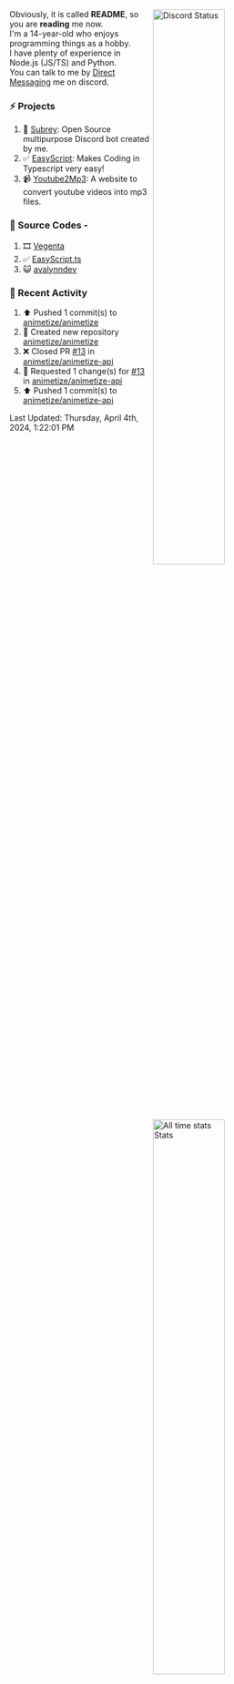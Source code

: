 <a href="https://discord.com/users/735059235141845003" target="_blank">
	<img width="50%" align="right" alt="Discord Status" src="https://lanyard.cnrad.dev/api/735059235141845003?bg=1f1f1f&borderRadius=5px">
</a>
<a href="https://wakatime.com/@Avalynn" target="_blank">
	<img width="50%" align="right" alt="All time stats Stats" src="https://github-readme-stats.vercel.app/api/wakatime?username=avalynn&border_radius=5px&theme=dark&bg_color=1f1f1f&border_color=1f1f1f&icon_color=58a6ff&show_icons=true&disable_animations=true&custom_title=All%20Time%20Stats&v=2\&layout=compact">
</a>

<div align="left">
Obviously, it is called <b>README</b>, so you are <b>reading</b> me now.<br> 
I'm a 14-year-old who enjoys programming things as a hobby. <br>
I have plenty of experience in Node.js (JS/TS) and Python.<br>
You can talk to me by <a href="https://discord.com/users/735059235141845003">Direct Messaging</a> me on discord.<br>
</div>

### ⚡ Projects
1. 🤖 [Subrey](https://github.com/bettercodehelp/Subrey): Open Source multipurpose Discord bot created by me.
2. ✅ [EasyScript](https://www.npmjs.com/package/easyscript.ts): Makes Coding in Typescript very easy!
3. 📹 [Youtube2Mp3](https://yt2mp3.is-an.app): A website to convert youtube videos into mp3 files.
<!--4. ✅ [Ecorn](website_link): A Ecommerce website made with nextjs for my beloved Sahasra-->
<!--5. 😺 [avalynndev](https://avalynn.is-a-good.dev): Avalynndev's official profile website.-->

### 📄 Source Codes -
1. 🎞️ [Vegenta](https://github.com/avalynndev/vegenta)
2. ✅ [EasyScript.ts](https://github.com/bettercodehelp/EasyScriptTS)
3. 😺 [avalynndev](https://github.com/avalynndev/avalynn.is-a.dev)

### 📄 Recent Activity

<!--RECENT_ACTIVITY:start-->
1. ⬆️ Pushed 1 commit(s) to [animetize/animetize](https://github.com/animetize/animetize)<br>
2. 📔 Created new repository [animetize/animetize](https://github.com/animetize/animetize)<br>
3. ❌ Closed PR [#13](https://github.com/animetize/animetize-api/pull/13) in [animetize/animetize-api](https://github.com/animetize/animetize-api)<br>
4. 🔴 Requested 1 change(s) for [#13](https://github.com/animetize/animetize-api/pull/13#pullrequestreview-1971283762) in [animetize/animetize-api](https://github.com/animetize/animetize-api)<br>
5. ⬆️ Pushed 1 commit(s) to [animetize/animetize-api](https://github.com/animetize/animetize-api)<br>
<!--RECENT_ACTIVITY:end-->

<!--RECENT_ACTIVITY:last_update-->
Last Updated: Thursday, April 4th, 2024, 1:22:01 PM
<!--RECENT_ACTIVITY:last_update_end-->

<br />
